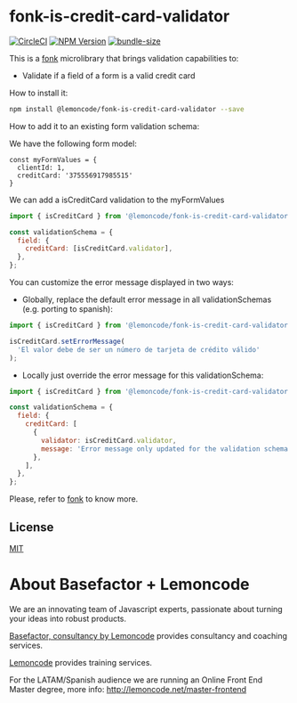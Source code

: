 # fonk-is-credit-card-validator

[![CircleCI](https://badgen.net/github/status/Lemoncode/fonk-is-credit-card-validator/master?icon=circleci&label=circleci)](https://circleci.com/gh/Lemoncode/fonk-is-credit-card-validator/tree/master)
[![NPM Version](https://badgen.net/npm/v/@lemoncode/fonk-is-credit-card-validator?icon=npm&label=npm)](https://www.npmjs.com/package/@lemoncode/fonk-is-credit-card-validator)
[![bundle-size](https://badgen.net/bundlephobia/min/@lemoncode/fonk-is-credit-card-validator)](https://bundlephobia.com/result?p=@lemoncode/fonk-is-credit-card-validator)

This is a [fonk](https://github.com/Lemoncode/fonk) microlibrary that brings validation capabilities to:

- Validate if a field of a form is a valid credit card

How to install it:

```bash
npm install @lemoncode/fonk-is-credit-card-validator --save
```

How to add it to an existing form validation schema:

We have the following form model:

```
const myFormValues = {
  clientId: 1,
  creditCard: '375556917985515'
}
```

We can add a isCreditCard validation to the myFormValues

```javascript
import { isCreditCard } from '@lemoncode/fonk-is-credit-card-validator';

const validationSchema = {
  field: {
    creditCard: [isCreditCard.validator],
  },
};
```

You can customize the error message displayed in two ways:

- Globally, replace the default error message in all validationSchemas (e.g. porting to spanish):

```javascript
import { isCreditCard } from '@lemoncode/fonk-is-credit-card-validator';

isCreditCard.setErrorMessage(
  'El valor debe de ser un número de tarjeta de crédito válido'
);
```

- Locally just override the error message for this validationSchema:

```javascript
import { isCreditCard } from '@lemoncode/fonk-is-credit-card-validator';

const validationSchema = {
  field: {
    creditCard: [
      {
        validator: isCreditCard.validator,
        message: 'Error message only updated for the validation schema',
      },
    ],
  },
};
```

Please, refer to [fonk](https://github.com/Lemoncode/fonk) to know more.

## License

[MIT](./LICENSE)

# About Basefactor + Lemoncode

We are an innovating team of Javascript experts, passionate about turning your ideas into robust products.

[Basefactor, consultancy by Lemoncode](http://www.basefactor.com) provides consultancy and coaching services.

[Lemoncode](http://lemoncode.net/services/en/#en-home) provides training services.

For the LATAM/Spanish audience we are running an Online Front End Master degree, more info: http://lemoncode.net/master-frontend
